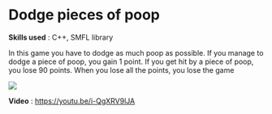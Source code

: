 # Dodge pieces of poop

**Skills used** : C++, SMFL library

In this game you have to dodge as much poop as possible. If you manage to dodge a piece of poop, you gain 1 point. If you get hit by a piece of poop, you lose 90 points.
When you lose all the points, you lose the game

<img src="https://user-images.githubusercontent.com/67142421/148427711-e7131cc8-335e-47d1-9059-24c2b68d4eff.jpg">

**Video** : https://youtu.be/i-QgXRV9lJA
